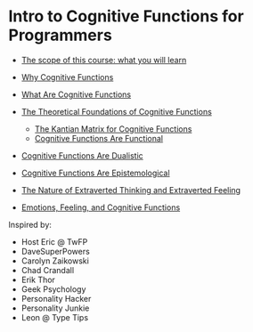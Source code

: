 # Intro to Cognitive Functions for Programmers

* [The scope of this course: what you will learn](scope.md)

* [Why Cognitive Functions](why_cogfuncs.md)

* [What Are Cognitive Functions](what_cogfuncs.md)

* [The Theoretical Foundations of Cognitive Functions](foundations.md)
    * [The Kantian Matrix for Cognitive Functions](matrix.md)
    * [Cognitive Functions Are Functional](cog_funcs_are_functional.md)

* [Cognitive Functions Are Dualistic](dualism.md)

* [Cognitive Functions Are Epistemological](cog_funcs_are_epistemological.md)

* [The Nature of Extraverted Thinking and Extraverted Feeling](extraverted_judging.md)

* [Emotions, Feeling, and Cognitive Functions](emotions_si.md)

Inspired by:

* Host Eric @ TwFP
* DaveSuperPowers
* Carolyn Zaikowski
* Chad Crandall
* Erik Thor
* Geek Psychology
* Personality Hacker
* Personality Junkie
* Leon @ Type Tips
